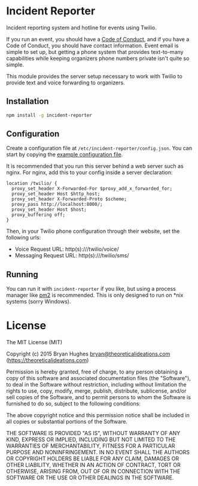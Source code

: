 Incident Reporter
=================

Incident reporting system and hotline for events using Twilio.

If you run an event, you should have a [Code of Conduct](), and if you have a Code of Conduct, you should have contact information. Event email is simple to set up, but getting a phone system that provides text-to-many capabilities while keeping organizers phone numbers private isn't quite so simple.

This module provides the server setup necessary to work with Twilio to provide text and voice forwarding to organizers.

## Installation

```Bash
npm install -g incident-reporter
```

## Configuration

Create a configuration file at ```/etc/incident-reporter/config.json```. You can start by copying the [example configuration file](config.example.json).

It is recommended that you run this server behind a web server such as nginx. For nginx, add this to your config inside a server declaration:

```
location /twilio/ {
  proxy_set_header X-Forwarded-For $proxy_add_x_forwarded_for;
  proxy_set_header Host $http_host;
  proxy_set_header X-Forwarded-Proto $scheme;
  proxy_pass http://localhost:8000/;
  proxy_set_header Host $host;
  proxy_buffering off;
}
```

Then, in your Twilio phone configuration through their website, set the following urls:
- Voice Request URL: http(s)://<your server here>/twilio/voice/
- Messaging Request URL: http(s)://<your server here>/twilio/sms/

## Running

You can run it with ```incident-reporter``` if you like, but using a process manager like [pm2](https://github.com/Unitech/pm2) is recommended. This is only designed to run on *nix systems (sorry Windows).

License
=======

The MIT License (MIT)

Copyright (c) 2015 Bryan Hughes bryan@theoreticalideations.com (https://theoreticalideations.com)

Permission is hereby granted, free of charge, to any person obtaining a copy
of this software and associated documentation files (the "Software"), to deal
in the Software without restriction, including without limitation the rights
to use, copy, modify, merge, publish, distribute, sublicense, and/or sell
copies of the Software, and to permit persons to whom the Software is
furnished to do so, subject to the following conditions:

The above copyright notice and this permission notice shall be included in
all copies or substantial portions of the Software.

THE SOFTWARE IS PROVIDED "AS IS", WITHOUT WARRANTY OF ANY KIND, EXPRESS OR
IMPLIED, INCLUDING BUT NOT LIMITED TO THE WARRANTIES OF MERCHANTABILITY,
FITNESS FOR A PARTICULAR PURPOSE AND NONINFRINGEMENT. IN NO EVENT SHALL THE
AUTHORS OR COPYRIGHT HOLDERS BE LIABLE FOR ANY CLAIM, DAMAGES OR OTHER
LIABILITY, WHETHER IN AN ACTION OF CONTRACT, TORT OR OTHERWISE, ARISING FROM,
OUT OF OR IN CONNECTION WITH THE SOFTWARE OR THE USE OR OTHER DEALINGS IN
THE SOFTWARE.
